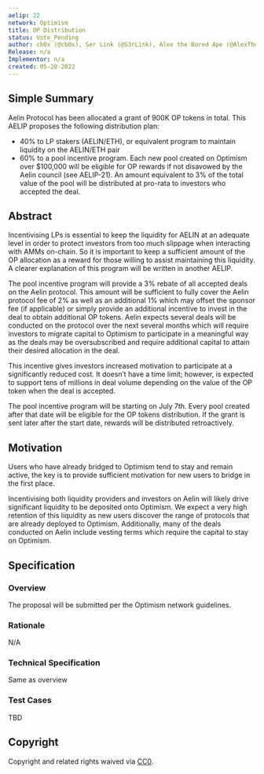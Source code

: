 ```yaml
---
aelip: 22
network: Optimism
title: OP Distribution
status: Vote_Pending
author: cb0x (@cb0x), Ser Link (@S3rLink), Alex the Bored Ape (@AlexTheBoredApe)
Release: n/a
Implementor: n/a
created: 05-20-2022
---
```


## Simple Summary

Aelin Protocol has been allocated a grant of 900K OP tokens in total. This AELIP proposes the following distribution plan:

- 40% to LP stakers (AELIN/ETH), or equivalent program to maintain liquidity on the AELIN/ETH pair
- 60% to a pool incentive program. Each new pool created on Optimism over $100,000 will be eligible for OP rewards if not disavowed by the Aelin council (see AELIP-21). An amount equivalent to 3% of the total value of the pool will be distributed at pro-rata to investors who accepted the deal.

## Abstract

Incentivising LPs is essential to keep the liquidity for AELIN at an adequate level in order to protect investors from too much slippage when interacting with AMMs on-chain. So it is important to keep a sufficient amount of the OP allocation as a reward for those willing to assist maintaining this liquidity. A clearer explanation of this program will be written in another AELIP.

The pool incentive program will provide a 3% rebate of all accepted deals on the Aelin protocol. This amount will be sufficient to fully cover the Aelin protocol fee of 2% as well as an additional 1% which may offset the sponsor fee (if applicable) or simply provide an additional incentive to invest in the deal to obtain additional OP tokens. Aelin expects several deals will be conducted on the protocol over the next several months which will require investors to migrate capital to Optimism to participate in a meaningful way as the deals may be oversubscribed and require additional capital to attain their desired allocation in the deal.

This incentive gives investors increased motivation to participate at a significantly reduced cost. It doesn’t have a time limit; however, is expected to support tens of millions in deal volume depending on the value of the OP token when the deal is accepted.

The pool incentive program will be starting on July 7th. Every pool created after that date will be eligible for the OP tokens distribution. If the grant is sent later after the start date, rewards will be distributed retroactively.

## Motivation

Users who have already bridged to Optimism tend to stay and remain active, the key is to provide sufficient motivation for new users to bridge in the first place.

Incentivising both liquidity providers and investors on Aelin will likely drive significant liquidity to be deposited onto Optimism. We expect a very high retention of this liquidity as new users discover the range of protocols that are already deployed to Optimism. Additionally, many of the deals conducted on Aelin include vesting terms which require the capital to stay on Optimism.

## Specification

### Overview

The proposal will be submitted per the Optimism network guidelines.

### Rationale

N/A

### Technical Specification

Same as overview

### Test Cases

TBD

## Copyright

Copyright and related rights waived via [CC0](https://creativecommons.org/publicdomain/zero/1.0/).
